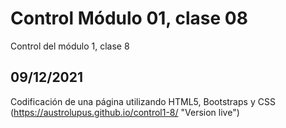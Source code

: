 # Control Módulo 01, clase 08
Control del módulo 1, clase 8

## 09/12/2021
Codificación de una página utilizando HTML5, Bootstraps y CSS
(https://austrolupus.github.io/control1-8/ "Version live")
